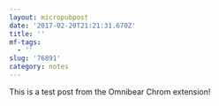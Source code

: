 ```yaml
---
layout: micropubpost
date: '2017-02-20T21:21:31.670Z'
title: ''
mf-tags:
  - ''
slug: '76891'
category: notes
---
```

This is a test post from the Omnibear Chrom extension!
